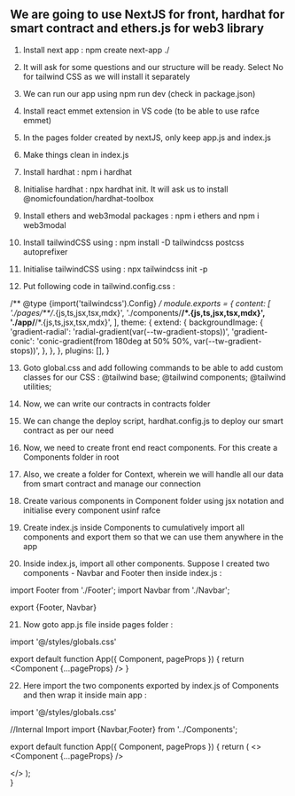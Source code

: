 ## We are going to use NextJS for front, hardhat for smart contract and ethers.js for web3 library

1. Install next app : npm create next-app ./

2. It will ask for some questions and our structure will be ready. Select No for tailwind CSS as we will install it separately 

3. We can run our app using npm run dev (check in package.json)

4. Install react emmet extension in VS code (to be able to use rafce emmet)

5. In the pages folder created by nextJS, only keep app.js and index.js

6. Make things clean in index.js

7. Install hardhat : npm i hardhat 

8. Initialise hardhat : npx hardhat init. It will ask us to install @nomicfoundation/hardhat-toolbox 

9. Install ethers and web3modal packages : npm i ethers and npm i web3modal

10. Install tailwindCSS using : npm install -D tailwindcss postcss autoprefixer

11. Initialise tailwindCSS using : npx tailwindcss init -p

12. Put following code in tailwind.config.css : 

/** @type {import('tailwindcss').Config} */
module.exports = {
  content: [
    './pages/**/*.{js,ts,jsx,tsx,mdx}',
    './components/**/*.{js,ts,jsx,tsx,mdx}',
    './app/**/*.{js,ts,jsx,tsx,mdx}',
  ],
  theme: {
    extend: {
      backgroundImage: {
        'gradient-radial': 'radial-gradient(var(--tw-gradient-stops))',
        'gradient-conic':
          'conic-gradient(from 180deg at 50% 50%, var(--tw-gradient-stops))',
      },
    },
  },
  plugins: [],
}

13. Goto global.css and add following commands to be able to add custom classes for our CSS : 
@tailwind base;
@tailwind components;
@tailwind utilities;

14. Now, we can write our contracts in contracts folder

15. We can change the deploy script, hardhat.config.js to deploy our smart contract as per our need 

16. Now, we need to create front end react components. For this create a Components folder in root 

17. Also, we create a folder for Context, wherein we will handle all our data from smart contract and manage our connection 

18. Create various components in Component folder using jsx notation and initialise every component usinf rafce

19. Create index.js inside Components to cumulatively import all components and export them so that we can use them anywhere in the app 

20. Inside index.js, import all other components. Suppose I created two components - Navbar and Footer then inside index.js : 

import Footer from './Footer';
import Navbar from './Navbar';

export {Footer, Navbar}


21. Now goto app.js file inside pages folder : 

import '@/styles/globals.css'

export default function App({ Component, pageProps }) {
  return <Component {...pageProps} />
}

22. Here import the two components exported by index.js of Components and then wrap it inside main app :

import '@/styles/globals.css'

//Internal Import 
import {Navbar,Footer} from '../Components';

export default function App({ Component, pageProps }) {
  return (
    <>
    <Navbar/>
    <Component {...pageProps} />
    <Footer/>
    </>
  );  
}






